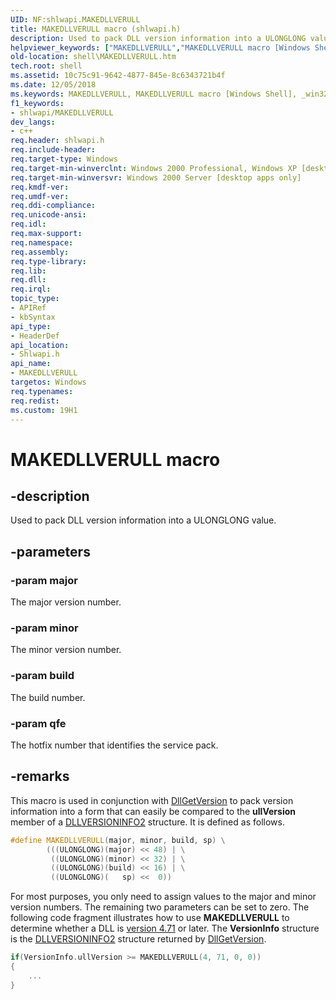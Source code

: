 ```yaml
---
UID: NF:shlwapi.MAKEDLLVERULL
title: MAKEDLLVERULL macro (shlwapi.h)
description: Used to pack DLL version information into a ULONGLONG value.
helpviewer_keywords: ["MAKEDLLVERULL","MAKEDLLVERULL macro [Windows Shell]","_win32_MAKEDLLVERULL","shell.MAKEDLLVERULL","shlwapi/MAKEDLLVERULL"]
old-location: shell\MAKEDLLVERULL.htm
tech.root: shell
ms.assetid: 10c75c91-9642-4877-845e-8c6343721b4f
ms.date: 12/05/2018
ms.keywords: MAKEDLLVERULL, MAKEDLLVERULL macro [Windows Shell], _win32_MAKEDLLVERULL, shell.MAKEDLLVERULL, shlwapi/MAKEDLLVERULL
f1_keywords:
- shlwapi/MAKEDLLVERULL
dev_langs:
- c++
req.header: shlwapi.h
req.include-header: 
req.target-type: Windows
req.target-min-winverclnt: Windows 2000 Professional, Windows XP [desktop apps only]
req.target-min-winversvr: Windows 2000 Server [desktop apps only]
req.kmdf-ver: 
req.umdf-ver: 
req.ddi-compliance: 
req.unicode-ansi: 
req.idl: 
req.max-support: 
req.namespace: 
req.assembly: 
req.type-library: 
req.lib: 
req.dll: 
req.irql: 
topic_type:
- APIRef
- kbSyntax
api_type:
- HeaderDef
api_location:
- Shlwapi.h
api_name:
- MAKEDLLVERULL
targetos: Windows
req.typenames: 
req.redist: 
ms.custom: 19H1
---
```


# MAKEDLLVERULL macro


## -description


Used to pack DLL version information into a ULONGLONG value.


## -parameters




### -param major

The major version number.


### -param minor

The minor version number.


### -param build

The build number.


### -param qfe

The hotfix number that identifies the service pack.


## -remarks



This macro is used in conjunction with <a href="https://docs.microsoft.com/windows/desktop/api/shlwapi/nc-shlwapi-dllgetversionproc">DllGetVersion</a> to pack version information into a form that can easily be compared to the <b>ullVersion</b> member of a <a href="https://docs.microsoft.com/windows/desktop/api/shlwapi/ns-shlwapi-dllversioninfo2">DLLVERSIONINFO2</a> structure. It is defined as follows.

				


```cpp
#define MAKEDLLVERULL(major, minor, build, sp) \
        (((ULONGLONG)(major) << 48) | \
         ((ULONGLONG)(minor) << 32) | \
         ((ULONGLONG)(build) << 16) | \
         ((ULONGLONG)(   sp) <<  0))

```


For most purposes, you only need to assign values to the major and minor version numbers. The remaining two parameters can be set to zero. The following code fragment illustrates how to use <b>MAKEDLLVERULL</b> to determine whether a DLL is <a href="https://docs.microsoft.com/previous-versions/windows/desktop/legacy/bb776779(v=vs.85)">version 4.71</a> or later. The <b>VersionInfo</b> structure is the <a href="https://docs.microsoft.com/windows/desktop/api/shlwapi/ns-shlwapi-dllversioninfo2">DLLVERSIONINFO2</a> structure returned by <a href="https://docs.microsoft.com/windows/desktop/api/shlwapi/nc-shlwapi-dllgetversionproc">DllGetVersion</a>.

				


```cpp
if(VersionInfo.ullVersion >= MAKEDLLVERULL(4, 71, 0, 0))
{
    ...
}

```




